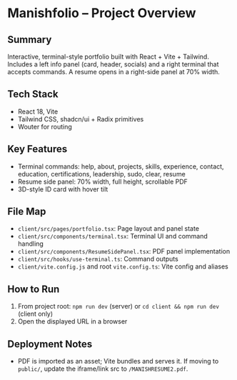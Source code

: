 # Manishfolio – Project Overview

## Summary
Interactive, terminal-style portfolio built with React + Vite + Tailwind. Includes a left info panel (card, header, socials) and a right terminal that accepts commands. A resume opens in a right-side panel at 70% width.

## Tech Stack
- React 18, Vite
- Tailwind CSS, shadcn/ui + Radix primitives
- Wouter for routing

## Key Features
- Terminal commands: help, about, projects, skills, experience, contact, education, certifications, leadership, sudo, clear, resume
- Resume side panel: 70% width, full height, scrollable PDF
- 3D-style ID card with hover tilt

## File Map
- `client/src/pages/portfolio.tsx`: Page layout and panel state
- `client/src/components/terminal.tsx`: Terminal UI and command handling
- `client/src/components/ResumeSidePanel.tsx`: PDF panel implementation
- `client/src/hooks/use-terminal.ts`: Command outputs
- `client/vite.config.js` and root `vite.config.ts`: Vite config and aliases

## How to Run
1. From project root: `npm run dev` (server) or `cd client && npm run dev` (client only)
2. Open the displayed URL in a browser

## Deployment Notes
- PDF is imported as an asset; Vite bundles and serves it. If moving to `public/`, update the iframe/link src to `/MANISHRESUME2.pdf`.


